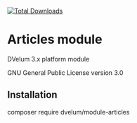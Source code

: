 [![Total Downloads](https://img.shields.io/packagist/dt/dvelum/module-articles.svg?style=flat-square)](https://packagist.org/packages/dvelum/module-articles)


Articles module
======

DVelum 3.x platform module

GNU General Public License version 3.0

Installation
-------
composer require dvelum/module-articles
